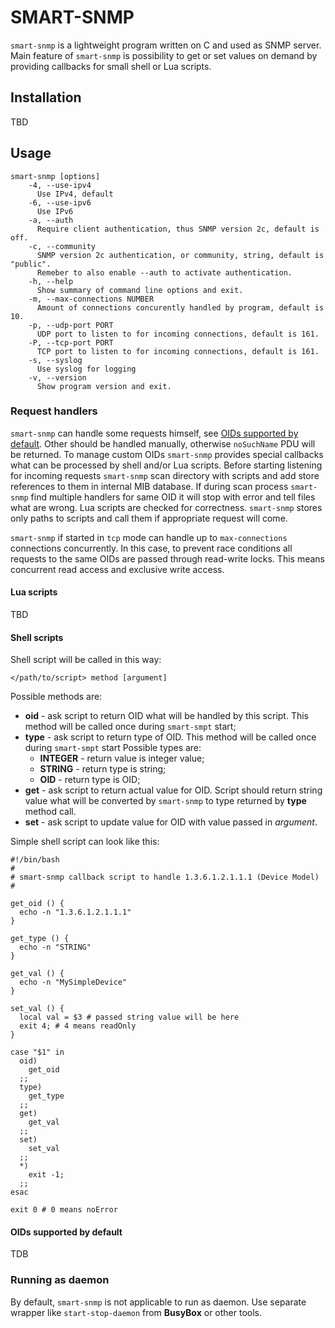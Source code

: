 # SMART-SNMP
`smart-snmp` is a lightweight program written on C and used as SNMP server. Main feature of `smart-snmp` is possibility
to get or set values on demand by providing callbacks for small shell or Lua scripts.

## Installation
TBD

## Usage
```shell script
smart-snmp [options]
    -4, --use-ipv4     
      Use IPv4, default
    -6, --use-ipv6
      Use IPv6
    -a, --auth
      Require client authentication, thus SNMP version 2c, default is off.
    -c, --community
      SNMP version 2c authentication, or community, string, default is "public". 
      Remeber to also enable --auth to activate authentication.
    -h, --help
      Show summary of command line options and exit.
    -m, --max-connections NUMBER
      Amount of connections concurently handled by program, default is 10.
    -p, --udp-port PORT
      UDP port to listen to for incoming connections, default is 161.
    -P, --tcp-port PORT
      TCP port to listen to for incoming connections, default is 161.
    -s, --syslog
      Use syslog for logging
    -v, --version
      Show program version and exit.
```

### Request handlers
`smart-snmp` can handle some requests himself, see [OIDs supported by default](#oids-supported-by-default). Other should 
be handled manually, otherwise `noSuchName` PDU will be returned. To manage custom OIDs `smart-snmp` provides special
callbacks what can be processed by shell and/or Lua scripts. Before starting listening for incoming requests `smart-snmp`
scan directory with scripts and add store references to them in internal MIB database. If during scan process `smart-snmp`
find multiple handlers for same OID it will stop with error and tell files what are wrong. Lua scripts are checked for 
correctness. `smart-snmp` stores only paths to scripts and call them if appropriate request will come.

`smart-snmp` if started in `tcp` mode can handle up to `max-connections` connections concurrently. In this case, to 
prevent race conditions all requests to the same OIDs are passed through read-write locks. This means concurrent read 
access and exclusive write access.
  
#### Lua scripts
TBD
#### Shell scripts
Shell script will be called in this way:
```shell script
</path/to/script> method [argument]
```
Possible methods are:
- **oid** - ask script to return OID what will be handled by this script. This method will be called once during `smart-smpt` start;
- **type** - ask script to return type of OID. This method will be called once during `smart-smpt` start Possible types are:
    - **INTEGER** - return value is integer value;
    - **STRING** - return type is string;
    - **OID** - return type is OID;
- **get** - ask script to return actual value for OID. Script should return string value what will be converted by 
`smart-snmp` to type returned by **type** method call.
- **set** - ask script to update value for OID with value passed in *argument*.
    
Simple shell script can look like this:
```shell script
#!/bin/bash
# 
# smart-snmp callback script to handle 1.3.6.1.2.1.1.1 (Device Model)
#

get_oid () {
  echo -n "1.3.6.1.2.1.1.1"
}

get_type () {
  echo -n "STRING"
}

get_val () {
  echo -n "MySimpleDevice"
}

set_val () {
  local val = $3 # passed string value will be here
  exit 4; # 4 means readOnly 
}

case "$1" in
  oid)
    get_oid
  ;;
  type)
    get_type
  ;;
  get)
    get_val
  ;;
  set)
    set_val
  ;;
  *)
    exit -1;
  ;;
esac

exit 0 # 0 means noError 
```

#### OIDs supported by default
TDB

### Running as daemon
By default, `smart-snmp` is not applicable to run as daemon. Use separate wrapper like `start-stop-daemon` from **BusyBox**
or other tools.